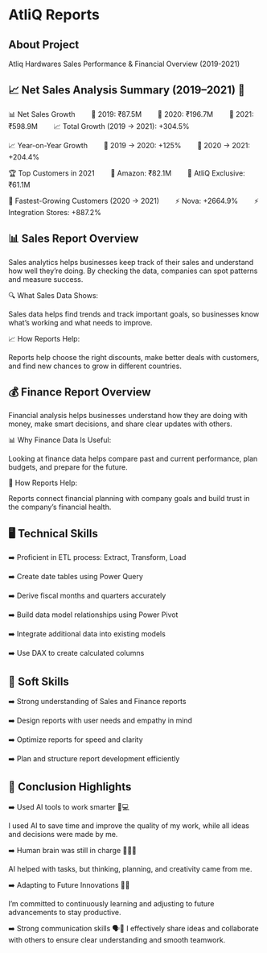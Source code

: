 # AtliQ Reports
## About Project
Atliq Hardwares Sales Performance & Financial Overview (2019-2021)
## 📈 Net Sales Analysis Summary (2019–2021) 🚀

📊 Net Sales Growth
  📅 2019: ₹87.5M
  📅 2020: ₹196.7M
  📅 2021: ₹598.9M
  📈 Total Growth (2019 → 2021): +304.5%

📈 Year-on-Year Growth
  🔹 2019 → 2020: +125%
  🔹 2020 → 2021: +204.4%

🏆 Top Customers in 2021
  🛒 Amazon: ₹82.1M
  🏪 AtliQ Exclusive: ₹61.1M

🚀 Fastest-Growing Customers (2020 → 2021)
  ⚡ Nova: +2664.9%
  ⚡ Integration Stores: +887.2%
## 📊 Sales Report Overview

Sales analytics helps businesses keep track of their sales and understand how well they’re doing. By checking the data, companies can spot patterns and measure success.

🔍 What Sales Data Shows:

Sales data helps find trends and track important goals, so businesses know what’s working and what needs to improve.

📈 How Reports Help:

Reports help choose the right discounts, make better deals with customers, and find new chances to grow in different countries.
## 💰 Finance Report Overview
Financial analysis helps businesses understand how they are doing with money, make smart decisions, and share clear updates with others.

📊 Why Finance Data Is Useful:

Looking at finance data helps compare past and current performance, plan budgets, and prepare for the future.

📌 How Reports Help:

Reports connect financial planning with company goals and build trust in the company’s financial health.
## 🖥️ Technical Skills

➡️ Proficient in ETL process: Extract, Transform, Load

➡️ Create date tables using Power Query

➡️ Derive fiscal months and quarters accurately

➡️ Build data model relationships using Power Pivot

➡️ Integrate additional data into existing models

➡️ Use DAX to create calculated columns
## 🧩 Soft Skills

➡️ Strong understanding of Sales and Finance reports

➡️ Design reports with user needs and empathy in mind

➡️ Optimize reports for speed and clarity

➡️ Plan and structure report development efficiently
## 🧾 Conclusion Highlights

➡️ Used AI tools to work smarter 🧠💻

I used AI to save time and improve the quality of my work, while all ideas and decisions were made by me.

➡️ Human brain was still in charge 🧍‍♂️✨

AI helped with tasks, but thinking, planning, and creativity came from me.

➡️ Adapting to Future Innovations 🤖🌱

I’m committed to continuously learning and adjusting to future advancements to stay productive.

➡️ Strong communication skills 🗣️🤝
I effectively share ideas and collaborate with others to ensure clear understanding and smooth teamwork.
